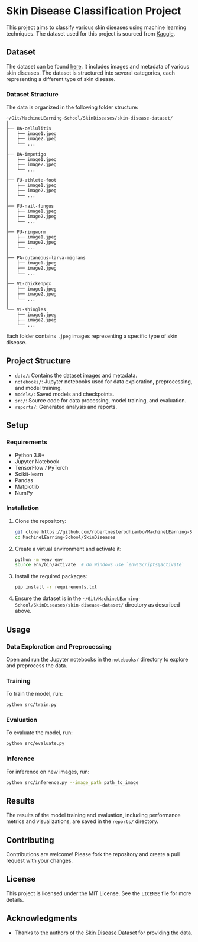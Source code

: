 # Skin Disease Classification Project

This project aims to classify various skin diseases using machine learning techniques. The dataset used for this project is sourced from [Kaggle](https://www.kaggle.com/datasets/subirbiswas19/skin-disease-dataset).

## Dataset

The dataset can be found [here](https://www.kaggle.com/datasets/subirbiswas19/skin-disease-dataset). It includes images and metadata of various skin diseases. The dataset is structured into several categories, each representing a different type of skin disease.

### Dataset Structure

The data is organized in the following folder structure:
```
~/Git/MachineLEarning-School/SkinDiseases/skin-disease-dataset/
│
├── BA-cellulitis
│   ├── image1.jpeg
│   ├── image2.jpeg
│   └── ...
│
├── BA-impetigo
│   ├── image1.jpeg
│   ├── image2.jpeg
│   └── ...
│
├── FU-athlete-foot
│   ├── image1.jpeg
│   ├── image2.jpeg
│   └── ...
│
├── FU-nail-fungus
│   ├── image1.jpeg
│   ├── image2.jpeg
│   └── ...
│
├── FU-ringworm
│   ├── image1.jpeg
│   ├── image2.jpeg
│   └── ...
│
├── PA-cutaneous-larva-migrans
│   ├── image1.jpeg
│   ├── image2.jpeg
│   └── ...
│
├── VI-chickenpox
│   ├── image1.jpeg
│   ├── image2.jpeg
│   └── ...
│
└── VI-shingles
    ├── image1.jpeg
    ├── image2.jpeg
    └── ...
```

Each folder contains `.jpeg` images representing a specific type of skin disease.

## Project Structure

- `data/`: Contains the dataset images and metadata.
- `notebooks/`: Jupyter notebooks used for data exploration, preprocessing, and model training.
- `models/`: Saved models and checkpoints.
- `src/`: Source code for data processing, model training, and evaluation.
- `reports/`: Generated analysis and reports.

## Setup

### Requirements

- Python 3.8+
- Jupyter Notebook
- TensorFlow / PyTorch
- Scikit-learn
- Pandas
- Matplotlib
- NumPy

### Installation

1. Clone the repository:
    ```bash
    git clone https://github.com/robertnesterodhiambo/MachineLEarning-School.git
    cd MachineLEarning-School/SkinDiseases
    ```

2. Create a virtual environment and activate it:
    ```bash
    python -m venv env
    source env/bin/activate  # On Windows use `env\Scripts\activate`
    ```

3. Install the required packages:
    ```bash
    pip install -r requirements.txt
    ```

4. Ensure the dataset is in the `~/Git/MachineLEarning-School/SkinDiseases/skin-disease-dataset/` directory as described above.

## Usage

### Data Exploration and Preprocessing

Open and run the Jupyter notebooks in the `notebooks/` directory to explore and preprocess the data.

### Training

To train the model, run:
```bash
python src/train.py
```

### Evaluation

To evaluate the model, run:
```bash
python src/evaluate.py
```

### Inference

For inference on new images, run:
```bash
python src/inference.py --image_path path_to_image
```

## Results

The results of the model training and evaluation, including performance metrics and visualizations, are saved in the `reports/` directory.

## Contributing

Contributions are welcome! Please fork the repository and create a pull request with your changes.

## License

This project is licensed under the MIT License. See the `LICENSE` file for more details.

## Acknowledgments

- Thanks to the authors of the [Skin Disease Dataset](https://www.kaggle.com/datasets/subirbiswas19/skin-disease-dataset) for providing the data.